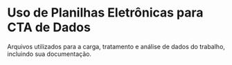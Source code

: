 # Uso de Planilhas Eletrônicas para CTA de Dados

Arquivos utilizados para a carga, tratamento e análise de dados do trabalho, incluindo sua documentação.
